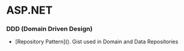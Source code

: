 # ASP.NET

### DDD (Domain Driven Design)
  - [Repository Pattern](<script src="https://gist.github.com/lucasselliach/b83ee0d3615b5fa567e7.js"></script>). Gist used in Domain and Data Repositories
